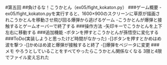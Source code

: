 #第五回
##負けるな！こうかとん（ex05/fight_kokaton.py）
###ゲーム概要
-ex05/fight_kokaton.pyを実行すると、1600×900のスクリーンに草原が描画されこうかとんを移動させ飛び回る爆弾から逃げるゲーム
-こうかとんが爆弾と接触するとゲームオーバーで終了する
###操作方法
-矢印キーでこうかとんを上下左右に移動する
###追加機能
-ボタンを押すとこうかとんが孫悟空に変化する
###ToDo(実装しようと思ったけど時間がなかった)
-[]ボタンを押すとかめはめ波を撃つ
-[]かめはめ波と爆弾が接触すると終了
-[]爆弾をベジータに変更
###メモ
やろうとしていることをすべてやったらこうかとん関係なくなる
3限と4限でファイル変え忘れた